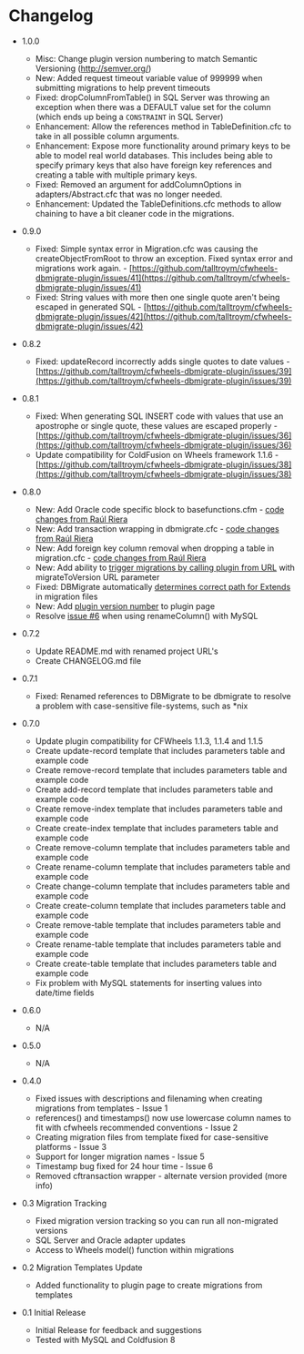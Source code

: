 # Changelog

* 1.0.0
  * Misc: Change plugin version numbering to match Semantic Versioning (http://semver.org/)
  * New: Added request timeout variable value of 999999 when submitting migrations to help prevent timeouts
  * Fixed: dropColumnFromTable() in SQL Server was throwing an exception when there was a DEFAULT value set for the column (which ends up being a `CONSTRAINT` in SQL Server)
  * Enhancement: Allow the references method in TableDefinition.cfc to take in all possible column arguments.
  * Enhancement: Expose more functionality around primary keys to be able to model real world databases. This includes being able to specify primary keys that also have foreign key references and creating a table with multiple primary keys.
  * Fixed: Removed an argument for addColumnOptions in adapters/Abstract.cfc that was no longer needed.
  * Enhancement: Updated the TableDefinitions.cfc methods to allow chaining to have a bit cleaner code in the migrations.
  

* 0.9.0
  * Fixed: Simple syntax error in Migration.cfc was causing the createObjectFromRoot to throw an exception. Fixed syntax error and migrations work again.  - [https://github.com/talltroym/cfwheels-dbmigrate-plugin/issues/41](https://github.com/talltroym/cfwheels-dbmigrate-plugin/issues/41)
  * Fixed: String values with more then one single quote aren't being escaped in generated SQL  - [https://github.com/talltroym/cfwheels-dbmigrate-plugin/issues/42](https://github.com/talltroym/cfwheels-dbmigrate-plugin/issues/42)

* 0.8.2
  * Fixed: updateRecord incorrectly adds single quotes to date values - [https://github.com/talltroym/cfwheels-dbmigrate-plugin/issues/39](https://github.com/talltroym/cfwheels-dbmigrate-plugin/issues/39)

* 0.8.1
  * Fixed: When generating SQL INSERT code with values that use an apostrophe or single quote, these values are escaped properly - [https://github.com/talltroym/cfwheels-dbmigrate-plugin/issues/36](https://github.com/talltroym/cfwheels-dbmigrate-plugin/issues/36)
  * Update compatibility for ColdFusion on Wheels framework 1.1.6 - [https://github.com/talltroym/cfwheels-dbmigrate-plugin/issues/38](https://github.com/talltroym/cfwheels-dbmigrate-plugin/issues/38)

* 0.8.0
  * New: Add Oracle code specific block to basefunctions.cfm - [code changes from Raúl Riera](https://github.com/talltroym/cfwheels-dbmigrate-plugin/issues/27)
  * New: Add transaction wrapping in dbmigrate.cfc - [code changes from Raúl Riera](https://github.com/talltroym/cfwheels-dbmigrate-plugin/issues/27)
  * New: Add foreign key column removal when dropping a table in migration.cfc - [code changes from Raúl Riera](https://github.com/talltroym/cfwheels-dbmigrate-plugin/issues/27)
  * New: Add ability to [trigger migrations by calling plugin from URL](https://github.com/talltroym/cfwheels-dbmigrate-plugin/issues/28) with migrateToVersion URL parameter
  * Fixed: DBMigrate automatically [determines correct path for Extends](https://github.com/talltroym/cfwheels-dbmigrate-plugin/issues/33) in migration files
  * New: Add [plugin version number](https://github.com/talltroym/cfwheels-dbmigrate-plugin/issues/31) to plugin page
  * Resolve [issue #6](https://github.com/talltroym/cfwheels-dbmigrate-plugin/issues/6) when using renameColumn() with MySQL
  
* 0.7.2
  * Update README.md with renamed project URL's
  * Create CHANGELOG.md file

* 0.7.1
  * Fixed: Renamed references to DBMigrate to be dbmigrate to resolve a problem with case-sensitive file-systems, such as *nix

* 0.7.0
  * Update plugin compatibility for CFWheels 1.1.3, 1.1.4 and 1.1.5
  * Create update-record template that includes parameters table and example code
  * Create remove-record template that includes parameters table and example code  
  * Create add-record template that includes parameters table and example code
  * Create remove-index template that includes parameters table and example code
  * Create create-index template that includes parameters table and example code
  * Create remove-column template that includes parameters table and example code
  * Create rename-column template that includes parameters table and example code
  * Create change-column template that includes parameters table and example code
  * Create create-column template that includes parameters table and example code
  * Create remove-table template that includes parameters table and example code
  * Create rename-table template that includes parameters table and example code
  * Create create-table template that includes parameters table and example code
  * Fix problem with MySQL statements for inserting values into date/time fields

* 0.6.0
  * N/A
  
* 0.5.0
  * N/A  
  
* 0.4.0
  * Fixed issues with descriptions and filenaming when creating migrations from templates - Issue 1
  * references() and timestamps() now use lowercase column names to fit with cfwheels recommended conventions - Issue 2
  * Creating migration files from template fixed for case-sensitive platforms - Issue 3
  * Support for longer migration names - Issue 5
  * Timestamp bug fixed for 24 hour time - Issue 6
  * Removed cftransaction wrapper - alternate version provided (more info)

* 0.3 Migration Tracking
  * Fixed migration version tracking so you can run all non-migrated versions
  * SQL Server and Oracle adapter updates
  * Access to Wheels model() function within migrations

* 0.2 Migration Templates Update
  * Added functionality to plugin page to create migrations from templates

* 0.1 Initial Release
  * Initial Release for feedback and suggestions
  * Tested with MySQL and Coldfusion 8
